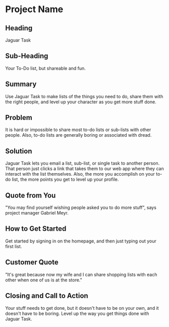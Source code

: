 # Project Name #

<!-- 
> This material was originally posted [here](http://www.quora.com/What-is-Amazons-approach-to-product-development-and-product-management). It is reproduced here for posterities sake.

There is an approach called "working backwards" that is widely used at Amazon. They work backwards from the customer, rather than starting with an idea for a product and trying to bolt customers onto it. While working backwards can be applied to any specific product decision, using this approach is especially important when developing new products or features.

For new initiatives a product manager typically starts by writing an internal press release announcing the finished product. The target audience for the press release is the new/updated product's customers, which can be retail customers or internal users of a tool or technology. Internal press releases are centered around the customer problem, how current solutions (internal or external) fail, and how the new product will blow away existing solutions.

If the benefits listed don't sound very interesting or exciting to customers, then perhaps they're not (and shouldn't be built). Instead, the product manager should keep iterating on the press release until they've come up with benefits that actually sound like benefits. Iterating on a press release is a lot less expensive than iterating on the product itself (and quicker!).

If the press release is more than a page and a half, it is probably too long. Keep it simple. 3-4 sentences for most paragraphs. Cut out the fat. Don't make it into a spec. You can accompany the press release with a FAQ that answers all of the other business or execution questions so the press release can stay focused on what the customer gets. My rule of thumb is that if the press release is hard to write, then the product is probably going to suck. Keep working at it until the outline for each paragraph flows. 

Oh, and I also like to write press-releases in what I call "Oprah-speak" for mainstream consumer products. Imagine you're sitting on Oprah's couch and have just explained the product to her, and then you listen as she explains it to her audience. That's "Oprah-speak", not "Geek-speak".

Once the project moves into development, the press release can be used as a touchstone; a guiding light. The product team can ask themselves, "Are we building what is in the press release?" If they find they're spending time building things that aren't in the press release (overbuilding), they need to ask themselves why. This keeps product development focused on achieving the customer benefits and not building extraneous stuff that takes longer to build, takes resources to maintain, and doesn't provide real customer benefit (at least not enough to warrant inclusion in the press release).
 -->
 
## Heading ##
  Jaguar Task

## Sub-Heading ##
  Your To-Do list, but shareable and fun.

## Summary ##
   Use Jaguar Task to make lists of the things you need to do, share them with the right people, and level up your character as you get more stuff done.

## Problem ##
  It is hard or impossible to share most to-do lists or sub-lists with other people. Also, to-do lists are generally boring or associated with dread.

## Solution ##
  Jaguar Task lets you email a list, sub-list, or single task to another person. That person just clicks a link that takes them to our web app where they can interact with the list themselves. Also, the more you accomplish on your to-do list, the more points you get to level up your profile.

## Quote from You ##
  "You may find yourself wishing people asked you to do more stuff", says project manager Gabriel Meyr.

## How to Get Started ##
  Get started by signing in on the homepage, and then just typing out your first list.

## Customer Quote ##
  "It's great because now my wife and I can share shopping lists with each other when one of us is at the store."

## Closing and Call to Action ##
  Your stuff needs to get done, but it doesn't have to be on your own, and it doesn't have to be boring. Level up the way you get things done with Jaguar Task.
